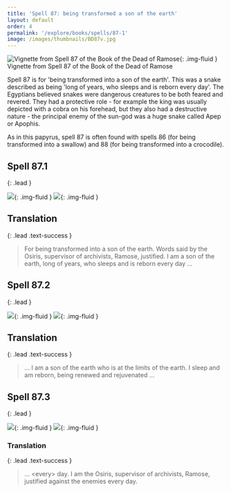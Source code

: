 ```yaml
---
title: 'Spell 87: being transformed a son of the earth'
layout: default
order: 4
permalink: '/explore/books/spells/87-1'
image: /images/thumbnails/BD87v.jpg
---
```

![Vignette from Spell 87 of the  Book of the Dead of Ramose]({{site.baseurl}}/images/papyrus/BD87v.jpg){: .img-fluid }  
Vignette from Spell 87 of the  Book of the Dead of Ramose

Spell 87 is for 'being transformed into a son of the earth'. This was a snake described as being 'long of years, who sleeps and is reborn every day'. The Egyptians believed snakes were dangerous creatures to be both feared and revered. They had a protective role - for example the king was usually depicted with a cobra on his forehead, but they also had a destructive nature - the principal enemy of the sun-god was a huge snake called Apep or Apophis.

As in this papyrus, spell 87 is often found with spells 86 (for being transformed into a swallow) and 88 (for being transformed into a crocodile).

## Spell 87.1
{: .lead }

![]({{site.baseurl}}/images/papyrus/bod_87_1.jpg){: .img-fluid }
![]({{site.baseurl}}/images/papyrus/BD87pt1.jpg){: .img-fluid }

## Translation
{: .lead .text-success }

> For being transformed into a son of the earth. Words said by</span> the Osiris, supervisor of archivists, Ramose, justified. I am a son of the earth, long of years, who sleeps and is reborn every day ...

## Spell 87.2
{: .lead }

![]({{site.baseurl}}/images/papyrus/bod_87_2.jpg){: .img-fluid }
![]({{site.baseurl}}/images/papyrus/BD87pt2.jpg){: .img-fluid }

## Translation
{: .lead .text-success }

> ... I am a son of the earth who is at the limits of the earth. I sleep and am reborn, being renewed and rejuvenated ...

## Spell 87.3
{: .lead }

![]({{site.baseurl}}/images/papyrus/bod_87_3.jpg){: .img-fluid }
![]({{site.baseurl}}/images/papyrus/BD87pt3.jpg){: .img-fluid }

### Translation
{: .lead .text-success }

> ... &lt;every&gt; day. I am the Osiris, supervisor of archivists, Ramose, justified against the enemies every day.
